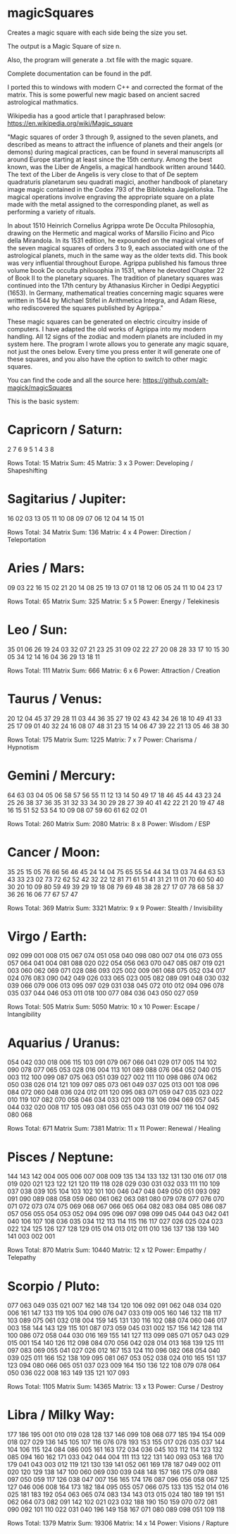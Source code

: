 # magicSquares

Creates a magic square with each side being the size you set.

The output is a Magic Square of size n.

Also, the program will generate a .txt file with the magic square.

Complete documentation can be found in the pdf.

I ported this to windows with modern C++ and corrected the format of
the matrix. This is some powerful new magic based on ancient sacred 
astrological mathmatics. 

Wikipedia has a good article that I paraphrased below:
https://en.wikipedia.org/wiki/Magic_square

"Magic squares of order 3 through 9, assigned to the seven planets, 
and described as means to attract the influence of planets and their 
angels (or demons) during magical practices, can be found in several 
manuscripts all around Europe starting at least since the 15th 
century. Among the best known, was the Liber de Angelis, a magical 
handbook written around 1440. The text of the Liber de Angelis is very 
close to that of De septem quadraturis planetarum seu quadrati magici, 
another handbook of planetary image magic contained in the Codex 793 
of the Biblioteka Jagiellońska. The magical operations involve 
engraving the appropriate square on a plate made with the metal 
assigned to the corresponding planet, as well as performing a variety 
of rituals.

In about 1510 Heinrich Cornelius Agrippa wrote De Occulta Philosophia, 
drawing on the Hermetic and magical works of Marsilio Ficino and Pico 
della Mirandola. In its 1531 edition, he expounded on the magical 
virtues of the seven magical squares of orders 3 to 9, each associated 
with one of the astrological planets, much in the same way as the older 
texts did. This book was very influential throughout Europe. Agrippa 
published his famous three volume book De occulta philosophia in 1531, 
where he devoted Chapter 22 of Book II to the planetary squares. The 
tradition of planetary squares was continued into the 17th century by 
Athanasius Kircher in Oedipi Aegyptici (1653). In Germany, mathematical 
treaties concerning magic squares were written in 1544 by Michael Stifel 
in Arithmetica Integra, and Adam Riese, who rediscovered the squares 
published by Agrippa."


These magic squares can be generated on electric circuitry inside of 
computers. I have adapted the old works of Agrippa into my modern 
handling. All 12 signs of the zodiac and modern planets are included in 
my system here. The program I wrote allows you to generate any magic 
square, not just the ones below.  Every time you press enter it will 
generate one of these squares, and you also have the option to switch 
to other magic squares.

You can find the code and all the source here:
https://github.com/alt-magick/magicSquares


This is the basic system:


Capricorn / Saturn:
===================

 2  7  6
 9  5  1
 4  3  8

 Rows Total:	15
 Matrix Sum:	45
 Matrix:	  	3 x 3
 Power:		    Developing / Shapeshifting

 
Sagitarius / Jupiter:
=====================

 16  02  03  13
 05  11  10  08
 09  07  06  12
 04  14  15  01

 Rows Total:	34
 Matrix Sum:	136
 Matrix:	  	4 x 4
 Power:	    	Direction / Teleportation


Aries / Mars:
=============

 09  03  22  16  15
 02  21  20  14  08
 25  19  13  07  01
 18  12  06  05  24
 11  10  04  23  17

 Rows Total:	65
 Matrix Sum:	325
 Matrix:		  5 x 5
 Power:		    Energy / Telekinesis


Leo / Sun:
==========

 35  01  06  26  19  24
 03  32  07  21  23  25
 31  09  02  22  27  20
 08  28  33  17  10  15
 30  05  34  12  14  16
 04  36  29  13  18  11

 Rows Total:	111
 Matrix Sum:	666
 Matrix:	  	6 x 6
 Power:	    	Attraction / Creation


Taurus / Venus:
===============

 20  12  04  45  37  29  28
 11  03  44  36  35  27  19
 02  43  42  34  26  18  10
 49  41  33  25  17  09  01
 40  32  24  16  08  07  48
 31  23  15  14  06  47  39
 22  21  13  05  46  38  30

 Rows Total:	175
 Matrix Sum:	1225
 Matrix:	  	7 x 7
 Power:	    	Charisma / Hypnotism


Gemini / Mercury:
=================

 64  63  03  04  05  06  58  57
 56  55  11  12  13  14  50  49
 17  18  46  45  44  43  23  24
 25  26  38  37  36  35  31  32
 33  34  30  29  28  27  39  40
 41  42  22  21  20  19  47  48
 16  15  51  52  53  54  10  09
 08  07  59  60  61  62  02  01

 Rows Total:	260
 Matrix Sum:	2080
 Matrix:	  	8 x 8
 Power:		    Wisdom / ESP


Cancer / Moon:
==============

 35  25  15  05  76  66  56  46  45
 24  14  04  75  65  55  54  44  34
 13  03  74  64  63  53  43  33  23
 02  73  72  62  52  42  32  22  12
 81  71  61  51  41  31  21  11  01
 70  60  50  40  30  20  10  09  80
 59  49  39  29  19  18  08  79  69
 48  38  28  27  17  07  78  68  58
 37  36  26  16  06  77  67  57  47

 Rows Total:	369
 Matrix Sum:	3321
 Matrix:	  	9 x 9
 Power:		    Stealth / Invisibility


Virgo / Earth:
==============

 092  099  001  008  015  067  074  051  058  040
 098  080  007  014  016  073  055  057  064  041
 004  081  088  020  022  054  056  063  070  047
 085  087  019  021  003  060  062  069  071  028
 086  093  025  002  009  061  068  075  052  034
 017  024  076  083  090  042  049  026  033  065
 023  005  082  089  091  048  030  032  039  066
 079  006  013  095  097  029  031  038  045  072
 010  012  094  096  078  035  037  044  046  053
 011  018  100  077  084  036  043  050  027  059

 Rows Total:	505
 Matrix Sum:	5050
 Matrix:	  	10 x 10
 Power:	    	Escape / Intangibility


Aquarius / Uranus:
==================

 054  042  030  018  006  115  103  091  079  067  066
 041  029  017  005  114  102  090  078  077  065  053
 028  016  004  113  101  089  088  076  064  052  040
 015  003  112  100  099  087  075  063  051  039  027
 002  111  110  098  086  074  062  050  038  026  014
 121  109  097  085  073  061  049  037  025  013  001
 108  096  084  072  060  048  036  024  012  011  120
 095  083  071  059  047  035  023  022  010  119  107
 082  070  058  046  034  033  021  009  118  106  094
 069  057  045  044  032  020  008  117  105  093  081
 056  055  043  031  019  007  116  104  092  080  068

 Rows Total:	671
 Matrix Sum:	7381
 Matrix:		  11 x 11
 Power:		    Renewal / Healing


Pisces / Neptune:
=================

 144  143  142  004  005  006  007  008  009  135  134  133
 132  131  130  016  017  018  019  020  021  123  122  121
 120  119  118  028  029  030  031  032  033  111  110  109
 037  038  039  105  104  103  102  101  100  046  047  048
 049  050  051  093  092  091  090  089  088  058  059  060
 061  062  063  081  080  079  078  077  076  070  071  072
 073  074  075  069  068  067  066  065  064  082  083  084
 085  086  087  057  056  055  054  053  052  094  095  096
 097  098  099  045  044  043  042  041  040  106  107  108
 036  035  034  112  113  114  115  116  117  027  026  025
 024  023  022  124  125  126  127  128  129  015  014  013
 012  011  010  136  137  138  139  140  141  003  002  001

 Rows Total:	870
 Matrix Sum:	10440
 Matrix:		  12 x 12
 Power:		    Empathy / Telepathy


Scorpio / Pluto:
================

 077  063  049  035  021  007  162  148  134  120  106  092  091
 062  048  034  020  006  161  147  133  119  105  104  090  076
 047  033  019  005  160  146  132  118  117  103  089  075  061
 032  018  004  159  145  131  130  116  102  088  074  060  046
 017  003  158  144  143  129  115  101  087  073  059  045  031
 002  157  156  142  128  114  100  086  072  058  044  030  016
 169  155  141  127  113  099  085  071  057  043  029  015  001
 154  140  126  112  098  084  070  056  042  028  014  013  168
 139  125  111  097  083  069  055  041  027  026  012  167  153
 124  110  096  082  068  054  040  039  025  011  166  152  138
 109  095  081  067  053  052  038  024  010  165  151  137  123
 094  080  066  065  051  037  023  009  164  150  136  122  108
 079  078  064  050  036  022  008  163  149  135  121  107  093

 Rows Total:	1105
 Matrix Sum:	14365
 Matrix:		  13 x 13
 Power:		    Curse / Destroy


Libra / Milky Way:
==================

 177  186  195  001  010  019  028  128  137  146  099  108  068  077
 185  194  154  009  018  027  029  136  145  105  107  116  076  078
 193  153  155  017  026  035  037  144  104  106  115  124  084  086
 005  161  163  172  034  036  045  103  112  114  123  132  085  094
 160  162  171  033  042  044  004  111  113  122  131  140  093  053
 168  170  179  041  043  003  012  119  121  130  139  141  052  061
 169  178  187  049  002  011  020  120  129  138  147  100  060  069
 030  039  048  148  157  166  175  079  088  097  050  059  117  126
 038  047  007  156  165  174  176  087  096  056  058  067  125  127
 046  006  008  164  173  182  184  095  055  057  066  075  133  135
 152  014  016  025  181  183  192  054  063  065  074  083  134  143
 013  015  024  180  189  191  151  062  064  073  082  091  142  102
 021  023  032  188  190  150  159  070  072  081  090  092  101  110
 022  031  040  196  149  158  167  071  080  089  098  051  109  118

 Rows Total:	1379
 Matrix Sum:	19306
 Matrix:		  14 x 14
 Power:		    Visions / Rapture
